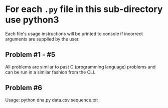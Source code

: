 # For each `.py` file in this sub-directory use python3

Each file's usage instructions will be printed to console if incorrect arguments are supplied by the user.

## Problem #1 - #5

All problems are similar to past C (programming language) problems and can be run in a similar fashion from the CLI.

## Problem #6

Usage: python dna.py data.csv sequence.txt
